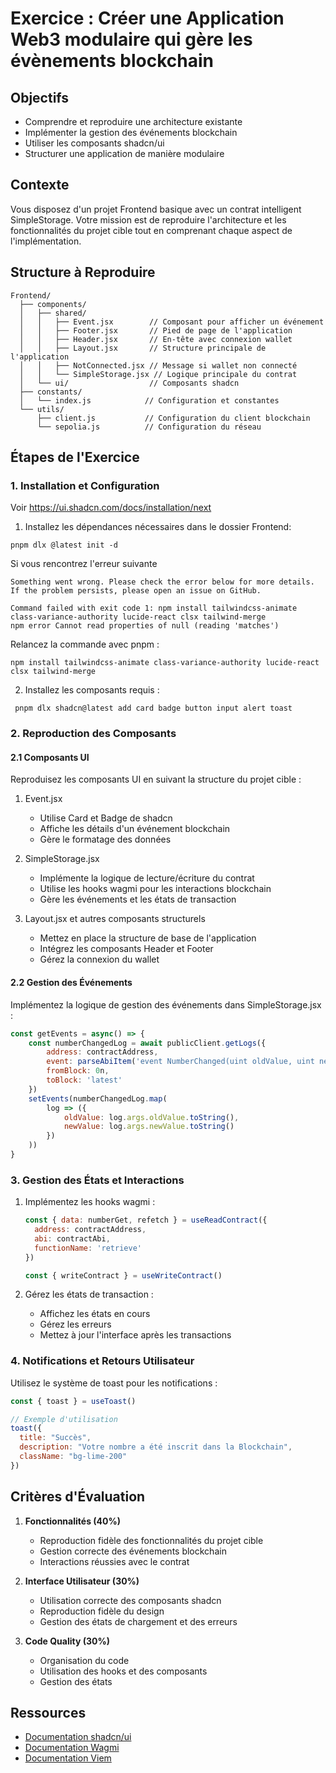 # Exercice : Créer une Application Web3 modulaire qui gère les évènements blockchain

## Objectifs
- Comprendre et reproduire une architecture existante
- Implémenter la gestion des événements blockchain
- Utiliser les composants shadcn/ui
- Structurer une application de manière modulaire

## Contexte
Vous disposez d'un projet Frontend basique avec un contrat intelligent SimpleStorage. Votre mission est de reproduire l'architecture et les fonctionnalités du projet cible tout en comprenant chaque aspect de l'implémentation.

## Structure à Reproduire

```
Frontend/
  ├── components/
  │   ├── shared/
  │   │   ├── Event.jsx        // Composant pour afficher un événement
  │   │   ├── Footer.jsx       // Pied de page de l'application
  │   │   ├── Header.jsx       // En-tête avec connexion wallet
  │   │   ├── Layout.jsx       // Structure principale de l'application
  │   │   ├── NotConnected.jsx // Message si wallet non connecté
  │   │   └── SimpleStorage.jsx // Logique principale du contrat
  │   └── ui/                  // Composants shadcn
  ├── constants/
  │   └── index.js            // Configuration et constantes
  └── utils/
      ├── client.js           // Configuration du client blockchain
      └── sepolia.js          // Configuration du réseau
 ```

## Étapes de l'Exercice

### 1. Installation et Configuration

Voir https://ui.shadcn.com/docs/installation/next

1. Installez les dépendances nécessaires dans le dossier Frontend:
```console
pnpm dlx @latest init -d
```

Si vous rencontrez l'erreur suivante

```console
Something went wrong. Please check the error below for more details.
If the problem persists, please open an issue on GitHub.

Command failed with exit code 1: npm install tailwindcss-animate class-variance-authority lucide-react clsx tailwind-merge
npm error Cannot read properties of null (reading 'matches')
```

Relancez la commande avec pnpm : 
```console
npm install tailwindcss-animate class-variance-authority lucide-react clsx tailwind-merge
```
2. Installez les composants requis :

  ```console
   pnpm dlx shadcn@latest add card badge button input alert toast
   ```


### 2. Reproduction des Composants

#### 2.1 Composants UI
Reproduisez les composants UI en suivant la structure du projet cible :

1. Event.jsx
   - Utilise Card et Badge de shadcn
   - Affiche les détails d'un événement blockchain
   - Gère le formatage des données

2. SimpleStorage.jsx
   - Implémente la logique de lecture/écriture du contrat
   - Utilise les hooks wagmi pour les interactions blockchain
   - Gère les événements et les états de transaction

3. Layout.jsx et autres composants structurels
   - Mettez en place la structure de base de l'application
   - Intégrez les composants Header et Footer
   - Gérez la connexion du wallet

#### 2.2 Gestion des Événements
Implémentez la logique de gestion des événements dans SimpleStorage.jsx :

```javascript
const getEvents = async() => {
    const numberChangedLog = await publicClient.getLogs({
        address: contractAddress,
        event: parseAbiItem('event NumberChanged(uint oldValue, uint newValue)'),
        fromBlock: 0n,
        toBlock: 'latest'
    })
    setEvents(numberChangedLog.map(
        log => ({
            oldValue: log.args.oldValue.toString(),
            newValue: log.args.newValue.toString()
        })
    ))
}
```

### 3. Gestion des États et Interactions

1. Implémentez les hooks wagmi :
   ```javascript
   const { data: numberGet, refetch } = useReadContract({
     address: contractAddress,
     abi: contractAbi,
     functionName: 'retrieve'
   })

   const { writeContract } = useWriteContract()
   ```

2. Gérez les états de transaction :
   - Affichez les états en cours
   - Gérez les erreurs
   - Mettez à jour l'interface après les transactions

### 4. Notifications et Retours Utilisateur

Utilisez le système de toast pour les notifications :
```javascript
const { toast } = useToast()

// Exemple d'utilisation
toast({
  title: "Succès",
  description: "Votre nombre a été inscrit dans la Blockchain",
  className: "bg-lime-200"
})
```

## Critères d'Évaluation

1. **Fonctionnalités (40%)**
   - Reproduction fidèle des fonctionnalités du projet cible
   - Gestion correcte des événements blockchain
   - Interactions réussies avec le contrat

2. **Interface Utilisateur (30%)**
   - Utilisation correcte des composants shadcn
   - Reproduction fidèle du design
   - Gestion des états de chargement et des erreurs

3. **Code Quality (30%)**
   - Organisation du code
   - Utilisation des hooks et des composants
   - Gestion des états

## Ressources

- [Documentation shadcn/ui](https://ui.shadcn.com/)
- [Documentation Wagmi](https://wagmi.sh/)
- [Documentation Viem](https://viem.sh/)
